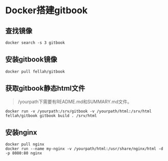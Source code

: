 # Docker搭建gitbook

## 查找镜像
```shell
docker search -s 3 gitbook
```

## 安装gitbook镜像
```shell
docker pull fellah/gitbook
```

## 获取gitbook静态html文件
> /yourpath下需要有README.md和SUMMARY.md文件。

```shell
docker run -v /yourpath:/srv/gitbook -v /yourpath/html:/srv/html fellah/gitbook gitbook build . /srv/html
```

## 安装nginx

```shell
docker pull nginx
docker run --name my-nginx -v /yourpath/html:/usr/share/nginx/html -d -p 8080:80 nginx
```